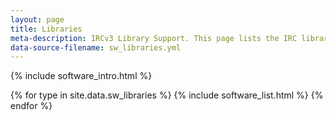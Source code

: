 ```yaml
---
layout: page
title: Libraries
meta-description: IRCv3 Library Support. This page lists the IRC libraries compatible with and supporting IRCv3 features.
data-source-filename: sw_libraries.yml
---
```

{% include software_intro.html %}

{% for type in site.data.sw_libraries %}
{% include software_list.html %}
{% endfor %}
